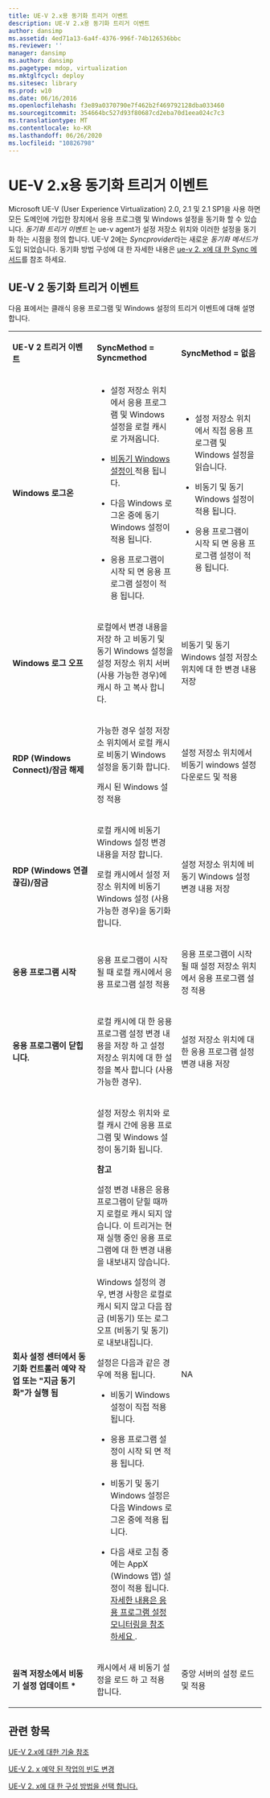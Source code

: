```yaml
---
title: UE-V 2.x용 동기화 트리거 이벤트
description: UE-V 2.x용 동기화 트리거 이벤트
author: dansimp
ms.assetid: 4ed71a13-6a4f-4376-996f-74b126536bbc
ms.reviewer: ''
manager: dansimp
ms.author: dansimp
ms.pagetype: mdop, virtualization
ms.mktglfcycl: deploy
ms.sitesec: library
ms.prod: w10
ms.date: 06/16/2016
ms.openlocfilehash: f3e89a0370790e7f462b2f469792128dba033460
ms.sourcegitcommit: 354664bc527d93f80687cd2eba70d1eea024c7c3
ms.translationtype: MT
ms.contentlocale: ko-KR
ms.lasthandoff: 06/26/2020
ms.locfileid: "10826798"
---
```

# UE-V 2.x용 동기화 트리거 이벤트


Microsoft UE-V (User Experience Virtualization) 2.0, 2.1 및 2.1 SP1을 사용 하면 모든 도메인에 가입한 장치에서 응용 프로그램 및 Windows 설정을 동기화 할 수 있습니다. *동기화 트리거 이벤트* 는 ue-v agent가 설정 저장소 위치와 이러한 설정을 동기화 하는 시점을 정의 합니다. UE-V 2에는 *Syncprovider*라는 새로운 *동기화 메서드가* 도입 되었습니다. 동기화 방법 구성에 대 한 자세한 내용은 [ue-v 2. x에 대 한 Sync 메서드](sync-methods-for-ue-v-2x-both-uevv2.md)를 참조 하세요.

## UE-V 2 동기화 트리거 이벤트


다음 표에서는 클래식 응용 프로그램 및 Windows 설정의 트리거 이벤트에 대해 설명 합니다.

<table>
<colgroup>
<col width="33%" />
<col width="33%" />
<col width="33%" />
</colgroup>
<tbody>
<tr class="odd">
<td align="left"><p><strong>UE-V 2 트리거 이벤트</strong></p></td>
<td align="left"><p><strong>SyncMethod = Syncmethod</strong></p></td>
<td align="left"><p><strong>SyncMethod = 없음</strong></p></td>
</tr>
<tr class="even">
<td align="left"><p><strong>Windows 로그온</strong></p></td>
<td align="left"><ul>
<li><p>설정 저장소 위치에서 응용 프로그램 및 Windows 설정을 로컬 캐시로 가져옵니다.</p></li>
<li><p><a href="https://technet.microsoft.com/library/dn458932.aspx#autosyncsettings2" data-raw-source="[Asynchronous Windows settings](https://technet.microsoft.com/library/dn458932.aspx#autosyncsettings2)">비동기 Windows 설정이 </a> 적용 됩니다.</p></li>
<li><p>다음 Windows 로그온 중에 동기 Windows 설정이 적용 됩니다.</p></li>
<li><p>응용 프로그램이 시작 되 면 응용 프로그램 설정이 적용 됩니다.</p></li>
</ul></td>
<td align="left"><ul>
<li><p>설정 저장소 위치에서 직접 응용 프로그램 및 Windows 설정을 읽습니다.</p></li>
<li><p>비동기 및 동기 Windows 설정이 적용 됩니다.</p></li>
<li><p>응용 프로그램이 시작 되 면 응용 프로그램 설정이 적용 됩니다.</p></li>
</ul></td>
</tr>
<tr class="odd">
<td align="left"><p><strong>Windows 로그 오프</strong></p></td>
<td align="left"><p>로컬에서 변경 내용을 저장 하 고 비동기 및 동기 Windows 설정을 설정 저장소 위치 서버 (사용 가능한 경우)에 캐시 하 고 복사 합니다.</p></td>
<td align="left"><p>비동기 및 동기 Windows 설정 저장소 위치에 대 한 변경 내용 저장</p></td>
</tr>
<tr class="even">
<td align="left"><p><strong>RDP (Windows Connect)/잠금 해제</strong></p></td>
<td align="left"><p>가능한 경우 설정 저장소 위치에서 로컬 캐시로 비동기 Windows 설정을 동기화 합니다.</p>
<p>캐시 된 Windows 설정 적용</p></td>
<td align="left"><p>설정 저장소 위치에서 비동기 windows 설정 다운로드 및 적용</p></td>
</tr>
<tr class="odd">
<td align="left"><p><strong>RDP (Windows 연결 끊김)/잠금</strong></p></td>
<td align="left"><p>로컬 캐시에 비동기 Windows 설정 변경 내용을 저장 합니다.</p>
<p>로컬 캐시에서 설정 저장소 위치에 비동기 Windows 설정 (사용 가능한 경우)을 동기화 합니다.</p></td>
<td align="left"><p>설정 저장소 위치에 비동기 Windows 설정 변경 내용 저장</p></td>
</tr>
<tr class="even">
<td align="left"><p><strong>응용 프로그램 시작</strong></p></td>
<td align="left"><p>응용 프로그램이 시작 될 때 로컬 캐시에서 응용 프로그램 설정 적용</p></td>
<td align="left"><p>응용 프로그램이 시작 될 때 설정 저장소 위치에서 응용 프로그램 설정 적용</p></td>
</tr>
<tr class="odd">
<td align="left"><p><strong>응용 프로그램이 닫힙니다.</strong></p></td>
<td align="left"><p>로컬 캐시에 대 한 응용 프로그램 설정 변경 내용을 저장 하 고 설정 저장소 위치에 대 한 설정을 복사 합니다 (사용 가능한 경우).</p></td>
<td align="left"><p>설정 저장소 위치에 대 한 응용 프로그램 설정 변경 내용 저장</p></td>
</tr>
<tr class="even">
<td align="left"><p><strong>회사 설정 센터에서 동기화 컨트롤러 예약 작업 또는 "지금 동기화"가 실행 됨</strong></p>
<p></p></td>
<td align="left"><p>설정 저장소 위치와 로컬 캐시 간에 응용 프로그램 및 Windows 설정이 동기화 됩니다.</p>
<div class="alert">
<strong>참고</strong><br/><p>설정 변경 내용은 응용 프로그램이 닫힐 때까지 로컬로 캐시 되지 않습니다. 이 트리거는 현재 실행 중인 응용 프로그램에 대 한 변경 내용을 내보내지 않습니다.</p>
<p>Windows 설정의 경우, 변경 사항은 로컬로 캐시 되지 않고 다음 잠금 (비동기) 또는 로그 오프 (비동기 및 동기)로 내보내집니다.</p>
</div>
<div>

</div>
<p>설정은 다음과 같은 경우에 적용 됩니다.</p>
<ul>
<li><p>비동기 Windows 설정이 직접 적용 됩니다.</p></li>
<li><p>응용 프로그램 설정이 시작 되 면 적용 됩니다.</p></li>
<li><p>비동기 및 동기 Windows 설정은 다음 Windows 로그온 중에 적용 됩니다.</p></li>
<li><p>다음 새로 고침 중에는 AppX (Windows 앱) 설정이 적용 됩니다. <a href="https://technet.microsoft.com/library/dn458944.aspx" data-raw-source="[Monitor Application Settings](https://technet.microsoft.com/library/dn458944.aspx)">자세한 내용은 응용 프로그램 설정 모니터링을 참조 하세요 </a> .</p></li>
</ul></td>
<td align="left"><p>NA</p></td>
</tr>
<tr class="odd">
<td align="left"><p><strong>원격 저장소에서 비동기 설정 업데이트 *</strong></p></td>
<td align="left"><p>캐시에서 새 비동기 설정을 로드 하 고 적용 합니다.</p></td>
<td align="left"><p>중앙 서버의 설정 로드 및 적용</p></td>
</tr>
</tbody>
</table>








## 관련 항목


[UE-V 2.x에 대한 기술 참조](technical-reference-for-ue-v-2x-both-uevv2.md)

[UE-V 2. x 예약 된 작업의 빈도 변경](changing-the-frequency-of-ue-v-2x-scheduled-tasks-both-uevv2.md)

[UE-V 2. x에 대 한 구성 방법을 선택 합니다.](https://technet.microsoft.com/library/dn458891.aspx#config)









